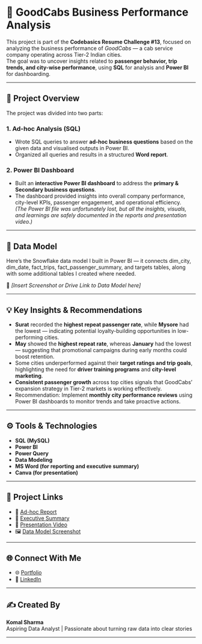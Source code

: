# 🚖 GoodCabs Business Performance Analysis

This project is part of the **Codebasics Resume Challenge #13**, focused on analyzing the business performance of *GoodCabs* — a cab service company operating across Tier-2 Indian cities.  
The goal was to uncover insights related to **passenger behavior, trip trends, and city-wise performance**, using **SQL** for analysis and **Power BI** for dashboarding.

---

## 📘 Project Overview

The project was divided into two parts:

### 1. Ad-hoc Analysis (SQL)
- Wrote SQL queries to answer **ad-hoc business questions** based on the given data and visualised outputs in Power BI. 
- Organized all queries and results in a structured **Word report**.

### 2. Power BI Dashboard
- Built an **interactive Power BI dashboard** to address the **primary & Secondary business questions**.  
- The dashboard provided insights into overall company performance, city-level KPIs, passenger engagement, and operational efficiency.  
  *(The Power BI file was unfortunately lost, but all the insights, visuals, and learnings are safely documented in the reports and presentation video.)*

---

## 🧩 Data Model

Here’s the Snowflake data model I built in Power BI — it connects dim_city, dim_date, fact_trips, fact_passenger_summary, and targets tables, along with some additional tables I created where needed.

📸 *[Insert Screenshot or Drive Link to Data Model here]*

---

## 💡 Key Insights & Recommendations

- **Surat** recorded the **highest repeat passenger rate**, while **Mysore** had the lowest — indicating potential loyalty-building opportunities in low-performing cities.  
- **May** showed the **highest repeat rate**, whereas **January** had the lowest — suggesting that promotional campaigns during early months could boost retention.  
- Some cities underperformed against their **target ratings and trip goals**, highlighting the need for **driver training programs** and **city-level marketing**.  
- **Consistent passenger growth** across top cities signals that GoodCabs’ expansion strategy in Tier-2 markets is working effectively.  
- Recommendation: Implement **monthly city performance reviews** using Power BI dashboards to monitor trends and take proactive actions.

---

## ⚙️ Tools & Technologies

- **SQL (MySQL)**
- **Power BI**
- **Power Query**
- **Data Modeling**
- **MS Word (for reporting and executive summary)**
- **Canva (for presentation)**

---

## 🔗 Project Links

- 📄 [Ad-hoc Report](https://github.com/KomalSharma0/Goodcabs-Business-Performance-Analysis/blob/main/Ad-Hoc%20SQL%20Report.pdf) 
- 📑 [Executive Summary](https://github.com/KomalSharma0/Goodcabs-Business-Performance-Analysis/blob/main/Executive%20Summary.pdf) 
- 🎥 [Presentation Video](link)  
- 🖼️ [Data Model Screenshot](link)

---

## 🌐 Connect With Me

- 🌐 [Portfolio](https://komalsharma0.github.io/Portfolio/)
- 💼 [LinkedIn](https://www.linkedin.com/in/komalsharma-insights/)

---

## ✍️ Created By

**Komal Sharma**  
Aspiring Data Analyst | Passionate about turning raw data into clear stories  

---

